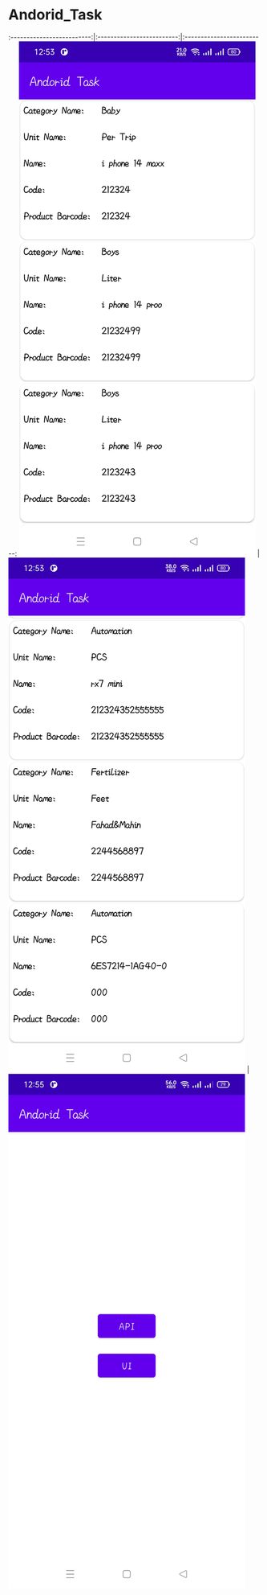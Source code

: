 # Andorid_Task

:-------------------------:|:-------------------------:|:-------------------------:
![](https://github.com/Istiaq66/Andorid_Task/blob/master/app1.jpg ) | ![](https://github.com/Istiaq66/Andorid_Task/blob/master/app2.jpg ) | ![](https://github.com/Istiaq66/Andorid_Task/blob/master/app3.jpg )

